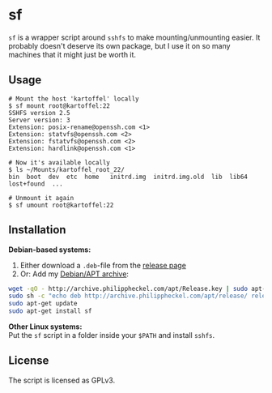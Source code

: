 # sf
`sf` is a wrapper script around `sshfs` to make mounting/unmounting easier. It probably doesn't deserve its own package, but I use it on so many machines that it might just be worth it.

## Usage

```
# Mount the host 'kartoffel' locally
$ sf mount root@kartoffel:22
SSHFS version 2.5
Server version: 3
Extension: posix-rename@openssh.com <1>
Extension: statvfs@openssh.com <2>
Extension: fstatvfs@openssh.com <2>
Extension: hardlink@openssh.com <1>

# Now it's available locally
$ ls ~/Mounts/kartoffel_root_22/
bin  boot  dev  etc  home   initrd.img  initrd.img.old  lib  lib64  lost+found  ...

# Unmount it again
$ sf umount root@kartoffel:22
```

## Installation
**Debian-based systems:**   
1. Either download a `.deb`-file from the [release page](https://github.com/binwiederhier/sf/releases)   
2. Or: Add my [Debian/APT archive](http://archive.philippheckel.com/apt/):

```bash
wget -qO - http://archive.philippheckel.com/apt/Release.key | sudo apt-key add -
sudo sh -c "echo deb http://archive.philippheckel.com/apt/release/ release main > /etc/apt/sources.list.d/archive.philippheckel.com.list"
sudo apt-get update
sudo apt-get install sf
```

**Other Linux systems:**   
Put the `sf` script in a folder inside your `$PATH` and install `sshfs`.

## License
The script is licensed as GPLv3.
